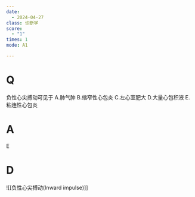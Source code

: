 ```yaml
---
date:
  - 2024-04-27
class: 诊断学
score:
  - "1"
times: 1
mode: A1

--- 
```


# Q
负性心尖搏动可见于
A.肺气肿
B.缩窄性心包炎
C.左心室肥大
D.大量心包积液
E.粘连性心包炎

# A

E



# D
![[负性心尖搏动(Inward impulse)]]